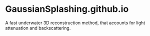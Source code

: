 # GaussianSplashing.github.io 
A fast underwater 3D reconstruction method, that accounts for light attenuation and backscattering.
